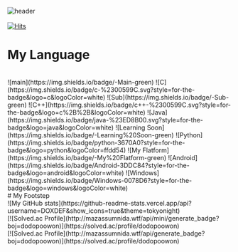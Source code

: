 ![header](https://capsule-render.vercel.app/api?type=shark&color=gradient&customColorList=0,2,2,5,30&height=300&section=header&text=DongWon%20Kim&fontSize=90)
<br/>
<br/>
[![Hits](https://hits.seeyoufarm.com/api/count/incr/badge.svg?url=https%3A%2F%2Fgithub.com%2FDOXDEF%2FPublic&count_bg=%23275AD3&title_bg=%233BE1C7&icon=awesomelists.svg&icon_color=%23000000&title=+Travelers...&edge_flat=false)](https://hits.seeyoufarm.com)
<br/>
# My Language
<br/>
![main](https://img.shields.io/badge/-Main-green) ![C](https://img.shields.io/badge/c-%2300599C.svg?style=for-the-badge&logo=c&logoColor=white) 
![Sub](https://img.shields.io/badge/-Sub-green) ![C++](https://img.shields.io/badge/c++-%2300599C.svg?style=for-the-badge&logo=c%2B%2B&logoColor=white) ![Java](https://img.shields.io/badge/java-%23ED8B00.svg?style=for-the-badge&logo=java&logoColor=white)
![Learning Soon](https://img.shields.io/badge/-Learning%20Soon-green) ![Python](https://img.shields.io/badge/python-3670A0?style=for-the-badge&logo=python&logoColor=ffdd54)
![My Flatform](https://img.shields.io/badge/-My%20Flatform-green) ![Android](https://img.shields.io/badge/Android-3DDC84?style=for-the-badge&logo=android&logoColor=white) ![Windows](https://img.shields.io/badge/Windows-0078D6?style=for-the-badge&logo=windows&logoColor=white)
<br/>
# My Footstep
<br/>
![My GitHub stats](https://github-readme-stats.vercel.app/api?username=DOXDEF&show_icons=true&theme=tokyonight)
<br/>
[![Solved.ac Profile](http://mazassumnida.wtf/api/mini/generate_badge?boj=dodopoowon)](https://solved.ac/profile/dodopoowon)
<br/>
[![Solved.ac Profile](http://mazassumnida.wtf/api/generate_badge?boj=dodopoowon)](https://solved.ac/profile/dodopoowon)
